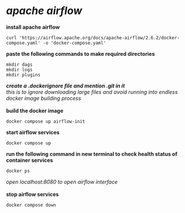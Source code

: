 # _apache airflow_
**install apache airflow**
```
curl 'https://airflow.apache.org/docs/apache-airflow/2.6.2/docker-compose.yaml' -o 'docker-compose.yaml'
```
**paste the following commands to make required directories**
```
mkdir dags
mkdir logs
mkdir plugins
```
**_create a .dockerignore file and mention .git in it_**<br>
_this is to ignore downloading large files and avoid running into endless docker image building process_<br>
<br>
**build the docker image**
```
docker compose up airflow-init
```
**start airflow services**
```
docker compose up
```
**run the following command in new terminal to check health status of container services**
```
docker ps
```
*_open localhost:8080 to open airflow interface_*<br>
<br>
**stop airflow services**
```
docker compose down
```
